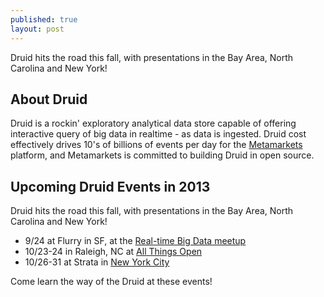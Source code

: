 ```yaml
---
published: true
layout: post
---
```


Druid hits the road this fall, with presentations in the Bay Area, North Carolina and New York!

## About Druid ##
Druid is a rockin' exploratory analytical data store capable of offering interactive query of big data in realtime - as data is ingested. Druid cost effectively drives 10's of billions of events per day for the [Metamarkets](www.metamarkets.com) platform, and Metamarkets is committed to building Druid in open source.

## Upcoming Druid Events in 2013 ##

Druid hits the road this fall, with presentations in the Bay Area, North Carolina and New York!

* 9/24 at Flurry in SF, at the [Real-time Big Data meetup](http://www.meetup.com/Real-time-Big-Data/events/139221542/)
* 10/23-24 in Raleigh, NC at [All Things Open](http://www.allthingsopen.org)
* 10/26-31 at Strata in [New York City](http://strataconf.com/stratany2013?intcmp=il-strata-stny13-franchise-page)

Come learn the way of the Druid at these events!